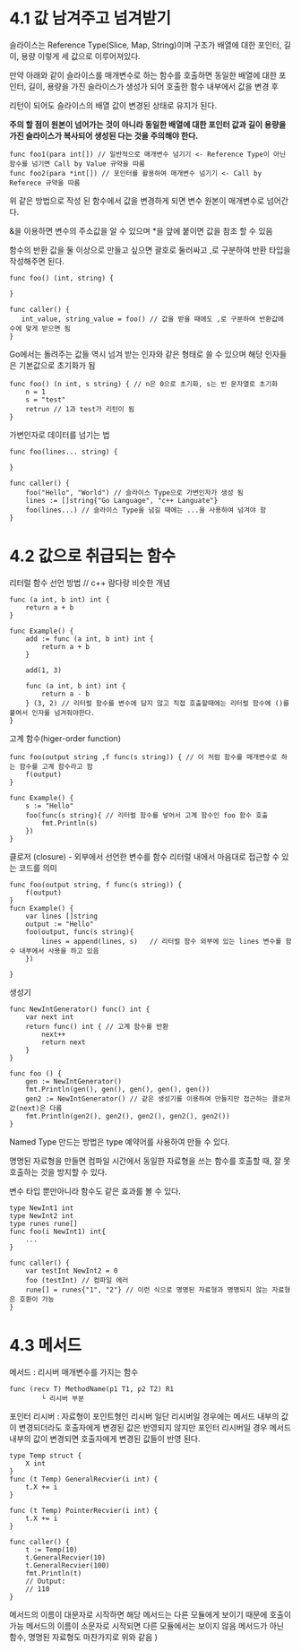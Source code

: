 # 4.1 값 남겨주고 넘겨받기

슬라이스는 Reference Type(Slice, Map, String)이며 구조가 배열에 대한 포인터, 길이, 용량 이렇게 세 값으로 이루어져있다.

만약 아래와 같이 슬라이스를 매개변수로 하는 함수를 호출하면 동일한 배열에 대한 포인터, 길이, 용량을 가진 슬라이스가 생성가 되어 호출한 함수 내부에서 값을 변경 후

리턴이 되어도 슬라이스의 배열 값이 변경된 상태로 유지가 된다.

**주의 할 점이 원본이 넘어가는 것이 아니라 동일한 배열에 대한 포인터 값과 길이 용량을 가진 슬라이스가 복사되어 생성된 다는 것을 주의해야 한다.**

```
func foo1(para int[]) // 일반적으로 매개변수 넘기기 <- Reference Type이 아닌 함수를 넘기면 Call by Value 규약을 따름
func foo2(para *int[]) // 포인터를 활용하여 매개변수 넘기기 <- Call by Referece 규약을 따름
```

위 같은 방법으로 작성 된 함수에서 값을 변경하게 되면 변수 원본이 매개변수로 넘어간다.

&을 이용하면 변수의 주소값을 알 수 있으며 *을 앞에 붙이면 값을 참조 할 수 있음

함수의 반환 값을 둘 이상으로 만들고 싶으면 괄호로 둘러싸고 ,로 구분하여 반환 타입을 작성해주면 된다.

```
func foo() (int, string) {

}

func caller() {
   int_value, string_value = foo() // 값을 받을 때에도 ,로 구분하여 반환값에 수에 맞게 받으면 됨
}
```

Go에서는 돌려주는 값들 역시 넘겨 받는 인자와 같은 형태로 쓸 수 있으며 해당 인자들은 기본값으로 초기화가 됨

```
func foo() (n int, s string) { // n은 0으로 초기화, s는 빈 문자열로 초기화
    n = 1
    s = "test"
    retrun // 1과 test가 리턴이 됨
}
```

가변인자로 데이터를 넘기는 법
```
func foo(lines... string) { 

}

func caller() {
    foo("Hello", "World") // 슬라이스 Type으로 가변인자가 생성 됨
    lines := []string{"Go Language", "c++ Languate"}
    foo(lines...) // 슬라이스 Type을 넘길 때에는 ...을 사용하여 넘겨야 함
}
```

# 4.2 값으로 취급되는 함수

리터럴 함수 선언 방법 // c++ 람다랑 비슷한 개념

```
func (a int, b int) int {
    return a + b
}

func Example() {
    add := func (a int, b int) int {
        return a + b
    }

    add(1, 3)

    func (a int, b int) int {
        return a - b
    } (3, 2) // 리터럴 함수를 변수에 담지 않고 직접 호출할때에는 리터럴 함수에 ()를 붙여서 인자를 넘겨줘야한다.
}
```

고계 함수(higer-order function) 

```
func foo(output string ,f func(s string)) { // 이 처럼 함수를 매개변수로 하는 함수를 고계 함수라고 함
    f(output)
}

func Example() {
    s := "Hello"
    foo(func(s string){ // 리터럴 함수를 넣어서 고계 함수인 foo 함수 호출
        fmt.Println(s)
    })
}
```

클로저 (closure) - 외부에서 선언한 변수를 함수 리터럴 내에서 마음대로 접근할 수 있는 코드를 의미

```
func foo(output string, f func(s string)) {
    f(output)
}
fucn Example() { 
    var lines []string
    output := "Hello"
    foo(output, func(s string){
        lines = append(lines, s)   // 리터럴 함수 외부에 있는 lines 변수를 함수 내부에서 사용을 하고 있음
    })

}
```

생성기

```
func NewIntGenerator() func() int {
	var next int
	return func() int { // 고계 함수를 반환
		next++
		return next
	}
}

func foo () {
    gen := NewIntGenerator() 
	fmt.Println(gen(), gen(), gen(), gen(), gen())
    gen2 := NewIntGenerator() // 같은 생성기를 이용하여 만들지만 접근하는 클로저 값(next)은 다름 
	fmt.Println(gen2(), gen2(), gen2(), gen2(), gen2())
}
```

Named Type 만드는 방법은 type 예약어를 사용하여 만들 수 있다.

명명된 자료형을 만들면 컴파일 시간에서 동일한 자료형을 쓰는 함수를 호출할 때, 잘 못 호출하는 것을 방지할 수 있다.

변수 타입 뿐만아니라 함수도 같은 효과를 볼 수 있다.

```
type NewInt1 int
type NewInt2 int
type runes rune[]
func foo(i NewInt1) int{
    ...
}

func caller() {
    var testInt NewInt2 = 0
    foo (testInt) // 컴파일 에러
    rune[] = runes{"1", "2"} // 이런 식으로 명명된 자료형과 명명되지 않는 자료형은 호환이 가능
}
```
# 4.3 메서드

메서드 : 리시버 매개변수를 가지는 함수
```
func (recv T) MethodName(p1 T1, p2 T2) R1
        └ 리시버 부분
```

포인터 리시버 : 자료형이 포인트형인 리시버
일단 리시버일 경우에는 메서드 내부의 값이 변경되더라도 호출자에게 변경된 값은 반영되지 않지만 포인터 리시버일 경우 메서드 내부의 값이 변경되면 호출자에게 변경된 값들이 반영 된다.
```
type Temp struct {
    X int
}
func (t Temp) GeneralRecvier(i int) {
    t.X += i
}

func (t Temp) PointerRecvier(i int) {
    t.X += i
}

func caller() {
    t := Temp(10)
    t.GeneralRecvier(10)
    t.GeneralRecvier(100)
    fmt.Println(t)
    // Output:
    // 110
}
```

메서드의 이름이 대문자로 시작하면 해당 메서드는 다른 모듈에게 보이기 때문에 호출이 가능
메서드의 이름이 소문자로 시작되면 다른 모듈에서는 보이지 않음
메서드가 아닌 함수, 명명된 자료형도 마찬가지로 위와 같음
)
